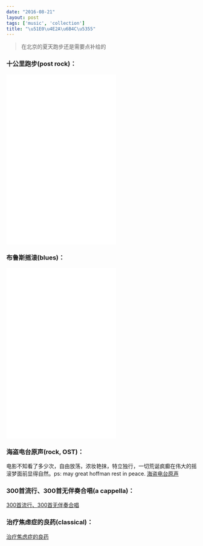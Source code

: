 ```yaml
---
date: "2016-08-21"
layout: post
tags: ['music', 'collection']
title: "\u51E0\u4E2A\u6B4C\u5355"
---
```


> 在北京的夏天跑步还是需要点补给的

### 十公里跑步(post rock)：

<iframe frameborder="no" border="0" marginwidth="0" marginheight="0" width="290" height="450" src="//music.163.com/outchain/player?type=0&id=67190635&auto=0&height=430"></iframe>

<!-- more -->

### 布鲁斯摇滚(blues)：

<iframe frameborder="no" border="0" marginwidth="0" marginheight="0" width="290" height="450" src="//music.163.com/outchain/player?type=0&id=119578052&auto=0&height=430"></iframe>


### 海盗电台原声(rock, OST)：

电影不知看了多少次，自由放荡，浓妆艳抹，特立独行，一切荒诞疯癫在伟大的摇滚梦面前显得自然。ps: may great hoffman rest in peace. [海盗电台原声](//music.163.com/#/playlist?id=245015)

### 300首流行、300首无伴奏合唱(a cappella)：

[300首流行、300首无伴奏合唱](//music.163.com/#/playlist?id=47440372)

### 治疗焦虑症的良药(classical)：

[治疗焦虑症的良药](//music.163.com/#/playlist?id=78674080)


